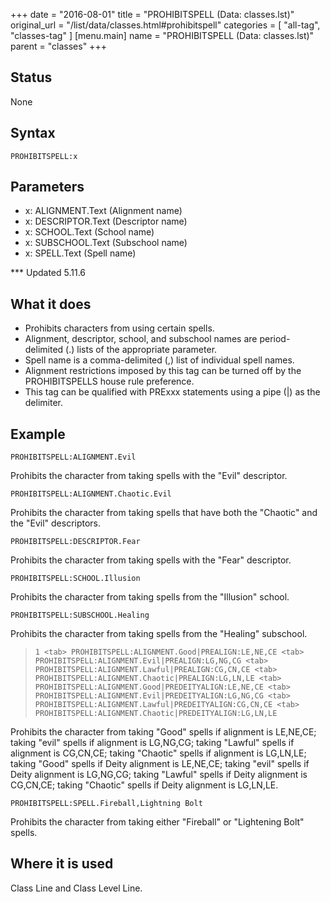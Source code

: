 +++
date = "2016-08-01"
title = "PROHIBITSPELL (Data: classes.lst)"
original_url = "/list/data/classes.html#prohibitspell"
categories = [ "all-tag", "classes-tag" ]
[menu.main]
    name = "PROHIBITSPELL (Data: classes.lst)"
    parent = "classes"
+++

## Status

None

## Syntax

`PROHIBITSPELL:x`

## Parameters

-   x: ALIGNMENT.Text (Alignment name)
-   x: DESCRIPTOR.Text (Descriptor name)
-   x: SCHOOL.Text (School name)
-   x: SUBSCHOOL.Text (Subschool name)
-   x: SPELL.Text (Spell name)



<span id="prohibitspell"></span> \*\*\* Updated 5.11.6

What it does
------------

-   Prohibits characters from using certain spells.
-   Alignment, descriptor, school, and subschool names are
    period-delimited (.) lists of the appropriate parameter.
-   Spell name is a comma-delimited (,) list of individual spell names.
-   Alignment restrictions imposed by this tag can be turned off by the
    PROHIBITSPELLS house rule preference.
-   This tag can be qualified with PRExxx statements using a pipe (|) as
    the delimiter.

Example
-------

`PROHIBITSPELL:ALIGNMENT.Evil`

Prohibits the character from taking spells with the "Evil" descriptor.

`PROHIBITSPELL:ALIGNMENT.Chaotic.Evil`

Prohibits the character from taking spells that have both the "Chaotic"
and the "Evil" descriptors.

`PROHIBITSPELL:DESCRIPTOR.Fear`

Prohibits the character from taking spells with the "Fear" descriptor.

`PROHIBITSPELL:SCHOOL.Illusion`

Prohibits the character from taking spells from the "Illusion" school.

`PROHIBITSPELL:SUBSCHOOL.Healing`

Prohibits the character from taking spells from the "Healing" subschool.

> `1 <tab> PROHIBITSPELL:ALIGNMENT.Good|PREALIGN:LE,NE,CE <tab> PROHIBITSPELL:ALIGNMENT.Evil|PREALIGN:LG,NG,CG <tab> PROHIBITSPELL:ALIGNMENT.Lawful|PREALIGN:CG,CN,CE <tab> PROHIBITSPELL:ALIGNMENT.Chaotic|PREALIGN:LG,LN,LE <tab> PROHIBITSPELL:ALIGNMENT.Good|PREDEITYALIGN:LE,NE,CE <tab> PROHIBITSPELL:ALIGNMENT.Evil|PREDEITYALIGN:LG,NG,CG <tab> PROHIBITSPELL:ALIGNMENT.Lawful|PREDEITYALIGN:CG,CN,CE <tab> PROHIBITSPELL:ALIGNMENT.Chaotic|PREDEITYALIGN:LG,LN,LE`

Prohibits the character from taking "Good" spells if alignment is
LE,NE,CE; taking "evil" spells if alignment is LG,NG,CG; taking "Lawful"
spells if alignment is CG,CN,CE; taking "Chaotic" spells if alignment is
LG,LN,LE; taking "Good" spells if Deity alignment is LE,NE,CE; taking
"evil" spells if Deity alignment is LG,NG,CG; taking "Lawful" spells if
Deity alignment is CG,CN,CE; taking "Chaotic" spells if Deity alignment
is LG,LN,LE.

`PROHIBITSPELL:SPELL.Fireball,Lightning Bolt`

Prohibits the character from taking either "Fireball" or "Lightening
Bolt" spells.

Where it is used
----------------

Class Line and Class Level Line.

